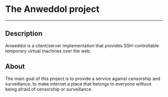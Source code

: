 # The Anweddol project
---

## Description

Anweddol is a client/server implementation that provides SSH-controllable temporary virtual machines over the web.

## About

The main goal of this project is to provide a service against censorship and surveillance, to make internet a place that belongs to everyone without being afraid of censorship or surveillance.
